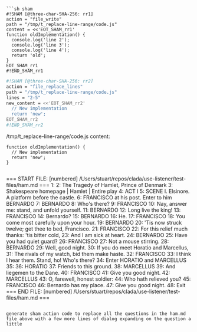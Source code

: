 ```

```sh sham
#!SHAM [@three-char-SHA-256: rr1]
action = "file_write"
path = "/tmp/t_replace-line-range/code.js"
content = <<'EOT_SHAM_rr1'
function oldImplementation() {
  console.log('line 2');
  console.log('line 3');
  console.log('line 4');
  return 'old';
}
EOT_SHAM_rr1
#!END_SHAM_rr1
```

```sh sham
#!SHAM [@three-char-SHA-256: rr2]
action = "file_replace_lines"
path = "/tmp/t_replace-line-range/code.js"
lines = "2-5"
new_content = <<'EOT_SHAM_rr2'
  // New implementation
  return 'new';
EOT_SHAM_rr2
#!END_SHAM_rr2
```


/tmp/t_replace-line-range/code.js content:
```
function oldImplementation() {
  // New implementation
  return 'new';
}
```
```

```
=== START FILE: [numbered] /Users/stuart/repos/clada/use-listener/test-files/ham.md ===
 1: 
 2: The Tragedy of Hamlet, Prince of Denmark
 3: Shakespeare homepage | Hamlet | Entire play
 4: ACT I
 5: SCENE I. Elsinore. A platform before the castle.
 6: FRANCISCO at his post. Enter to him BERNARDO
 7: BERNARDO
 8: Who's there?
 9: FRANCISCO
10: Nay, answer me: stand, and unfold yourself.
11: BERNARDO
12: Long live the king!
13: FRANCISCO
14: Bernardo?
15: BERNARDO
16: He.
17: FRANCISCO
18: You come most carefully upon your hour.
19: BERNARDO
20: 'Tis now struck twelve; get thee to bed, Francisco.
21: FRANCISCO
22: For this relief much thanks: 'tis bitter cold,
23: And I am sick at heart.
24: BERNARDO
25: Have you had quiet guard?
26: FRANCISCO
27: Not a mouse stirring.
28: BERNARDO
29: Well, good night.
30: If you do meet Horatio and Marcellus,
31: The rivals of my watch, bid them make haste.
32: FRANCISCO
33: I think I hear them. Stand, ho! Who's there?
34: Enter HORATIO and MARCELLUS
35: 
36: HORATIO
37: Friends to this ground.
38: MARCELLUS
39: And liegemen to the Dane.
40: FRANCISCO
41: Give you good night.
42: MARCELLUS
43: O, farewell, honest soldier:
44: Who hath relieved you?
45: FRANCISCO
46: Bernardo has my place.
47: Give you good night.
48: Exit
=== END FILE: [numbered] /Users/stuart/repos/clada/use-listener/test-files/ham.md ===
```

generate sham action code to replace all the questions in the ham.md file above with a few more lines of dialog expanding on the question a little